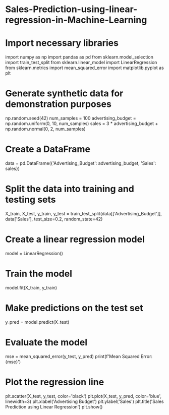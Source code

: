# Sales-Prediction-using-linear-regression-in-Machine-Learning

# Import necessary libraries
import numpy as np
import pandas as pd
from sklearn.model_selection import train_test_split
from sklearn.linear_model import LinearRegression
from sklearn.metrics import mean_squared_error
import matplotlib.pyplot as plt

# Generate synthetic data for demonstration purposes
np.random.seed(42)
num_samples = 100
advertising_budget = np.random.uniform(0, 10, num_samples)
sales = 3 * advertising_budget + np.random.normal(0, 2, num_samples)

# Create a DataFrame
data = pd.DataFrame({'Advertising_Budget': advertising_budget, 'Sales': sales})

# Split the data into training and testing sets
X_train, X_test, y_train, y_test = train_test_split(data[['Advertising_Budget']], data['Sales'], test_size=0.2, random_state=42)

# Create a linear regression model
model = LinearRegression()

# Train the model
model.fit(X_train, y_train)

# Make predictions on the test set
y_pred = model.predict(X_test)

# Evaluate the model
mse = mean_squared_error(y_test, y_pred)
print(f'Mean Squared Error: {mse}')

# Plot the regression line
plt.scatter(X_test, y_test, color='black')
plt.plot(X_test, y_pred, color='blue', linewidth=3)
plt.xlabel('Advertising Budget')
plt.ylabel('Sales')
plt.title('Sales Prediction using Linear Regression')
plt.show()

